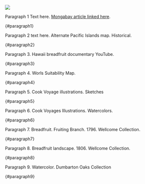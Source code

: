 <a href="https://www.juncture-digital.org"><img src="https://juncture-digital.github.io/juncture/static/images/ve-button.png"></a>

<param ve-config
 title="Breadfruit: TITLE"
 source-image="https://upload.wikimedia.org/wikipedia/commons/9/93/Breadfruit_1.jpg"
 banner="https://upload.wikimedia.org/wikipedia/commons/7/7d/Breadfruit_artocarpus_altilis_%283591096448%29.jpg"
 author="Elaine Savory"
 layout="vertical">
 
Paragraph 1 Text here. [Mongabay article linked here](https://news.mongabay.com/2023/07/breadfruit-a-starchy-delicious-climate-and-biodiversity-solution/).
<param ve-map center="-17.383881, 177.113873" zoom=4>
{#paragraph1}

Paragraph 2 text here. Alternate Pacific Islands map. Historical.
<param ve-image url="https://iiif-prod.nypl.org/index.php?id=1404034&t=g" title="Map of Pacific Islands, 1816." attribution="New York Public Library" license="public domain">
{#paragraph2}

Paragraph 3. Hawaii breadfruit documentary YouTube.
<param ve-video vid="Vb8_f1K6FZA" fit="contain">
{#paragraph3}

Paragraph 4. Worls Suitability Map.
<param ve-image url="worldSuitabilityMap.png" fit="contain" title="World Suitability Map" attribution="Mausio et al. 2020" license="https://creativecommons.org/licenses/by/4.0/">
{#paragraph4}

Paragraph 5. Cook Voyage illustrations. Sketches
<param ve-image url="Parkinson1.jpg" title="Parkinson illustrations from Cook Voyage, 1768-1771" attribution="Natural History Museum, London" license="public domain">
{#paragraph5}

Paragraph 6. Cook Voyages Illustrations. Watercolors.
<param ve-image url="ParkinsonWater.jpg" title="Parkinson Water Color from Cook First Voyage, 1768-1771" attribution="Natural History Museum, London" fi="contain">
{#paragraph6}

Paragraph 7. Breadfruit. Fruiting Branch. 1796. Wellcome Collection.
<param ve-image url="https://iiif.wellcomecollection.org/image/V0044288/full/full/0/default.jpg" title="Fruiting Branch. Coloured etching by J. Pass, c. 1796, after J. Ihle." attribution="Wellcome Collection" license="public domain" fit="contain">
{#paragraph7}

Paragraph 8. Breadfruit landscape. 1806. Wellcome Collection.
<param ve-image url="https://iiif.wellcomecollection.org/image/V0043227/full/full/0/default.jpg" title="Breadfruit Landscape. Coloured aquatint by W. Daniell, c. 1809, after himself." attribution="Wellcome Collection" license="public domain" fit="contain">
{#paragraph8}

Paragraph 9. Watercolor. Dumbarton Oaks Collection
<param ve-image url="breadfruitDO.jpg title="Breadfruit botanical illustration. Watercolor. Album of watercolors of Asian fruits and flowers, between 1798 and 1850?" fit="contain" attribution="Dumbarton Oaks">
{#paragraph9}



